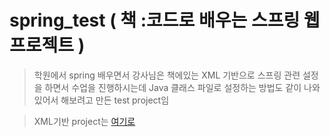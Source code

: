 # spring_test ( 책 :코드로 배우는 스프링 웹 프로젝트 )

> 학원에서 spring 배우면서 강사님은 책에있는 XML 기반으로 스프링 관련 설정을 하면서 수업을 진행하시는데
  Java 클래스 파일로 설정하는 방법도 같이 나와있어서 해보려고 만든 test project임
  
> XML기반 project는 [여기로](https://github.com/tpdn333/spring)

